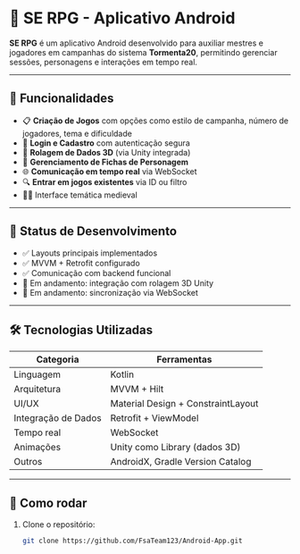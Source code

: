 # 🤖 SE RPG - Aplicativo Android

**SE RPG** é um aplicativo Android desenvolvido para auxiliar mestres e jogadores em campanhas do sistema **Tormenta20**, permitindo gerenciar sessões, personagens e interações em tempo real.


---

## 📱 Funcionalidades

- 📋 **Criação de Jogos** com opções como estilo de campanha, número de jogadores, tema e dificuldade
- 🔐 **Login e Cadastro** com autenticação segura
- 🎲 **Rolagem de Dados 3D** (via Unity integrada)
- 🧾 **Gerenciamento de Fichas de Personagem**
- 🌐 **Comunicação em tempo real** via WebSocket
- 🔍 **Entrar em jogos existentes** via ID ou filtro
- 🧙‍♂️ Interface temática medieval

---

## 🧪 Status de Desenvolvimento

- ✅ Layouts principais implementados
- ✅ MVVM + Retrofit configurado
- ✅ Comunicação com backend funcional
- 🔄 Em andamento: integração com rolagem 3D Unity
- 🔄 Em andamento: sincronização via WebSocket

---

## 🛠️ Tecnologias Utilizadas

| Categoria            | Ferramentas                       |
|----------------------|-----------------------------------|
| Linguagem            | Kotlin                            |
| Arquitetura          | MVVM + Hilt                       |
| UI/UX                | Material Design + ConstraintLayout|
| Integração de Dados  | Retrofit + ViewModel              |
| Tempo real           | WebSocket                         |
| Animações            | Unity como Library (dados 3D)     |
| Outros               | AndroidX, Gradle Version Catalog  |

---

## 🚀 Como rodar

1. Clone o repositório:
   ```bash
   git clone https://github.com/FsaTeam123/Android-App.git
